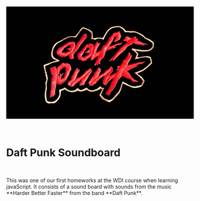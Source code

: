 <p align="center">
  <a href="http://anacgbarreto.com/daft-punk-soundboard/">
    <img src="daftpunk.jpg" width="546">
  </a>
</p>
<br>

# Daft Punk Soundboard

<br>
<p>This was one of our first homeworks at the WDI course when learning javaScript. It consists of a sound board with sounds from the music **Harder Better Faster** from the band **Daft Punk**.</p>
